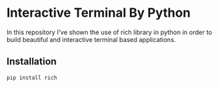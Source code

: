 # Interactive Terminal By Python
In this repository I've shown the use of rich library in python in order to build beautiful and interactive terminal based applications.

## Installation
```bash
pip install rich
```

